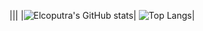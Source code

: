 |||
|![Elcoputra's GitHub stats](https://github-readme-stats.vercel.app/api?username=elcoputra)| ![Top Langs](https://github-readme-stats.vercel.app/api/top-langs/?username=elcoputra&langs_count=3)|

